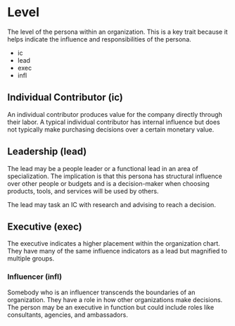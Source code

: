
# Level

The level of the persona within an organization. This is a key trait because it helps
indicate the influence and responsibilities of the persona.

* ic
* lead
* exec
* infl

## Individual Contributor (ic)

An individual contributor produces value for the company directly through their labor. A typical individual contributor has internal influence but does not typically make purchasing decisions over a certain monetary value.

## Leadership (lead)

The lead may be a people leader or a functional lead in an area of specialization. The implication is that this persona has structural influence over other people or budgets and is a decision-maker when choosing products, tools, and services will be used by others. 

The lead may task an IC with research and advising to reach a decision.

## Executive (exec)

The executive indicates a higher placement within the organization chart. They have many of the same influence indicators as a lead but magnified to multiple groups.

### Influencer (infl)

Somebody who is an influencer transcends the boundaries of an organization. They have a role in how other organizations make decisions. The person may be an executive in function but could include roles like consultants, agencies, and ambassadors.

